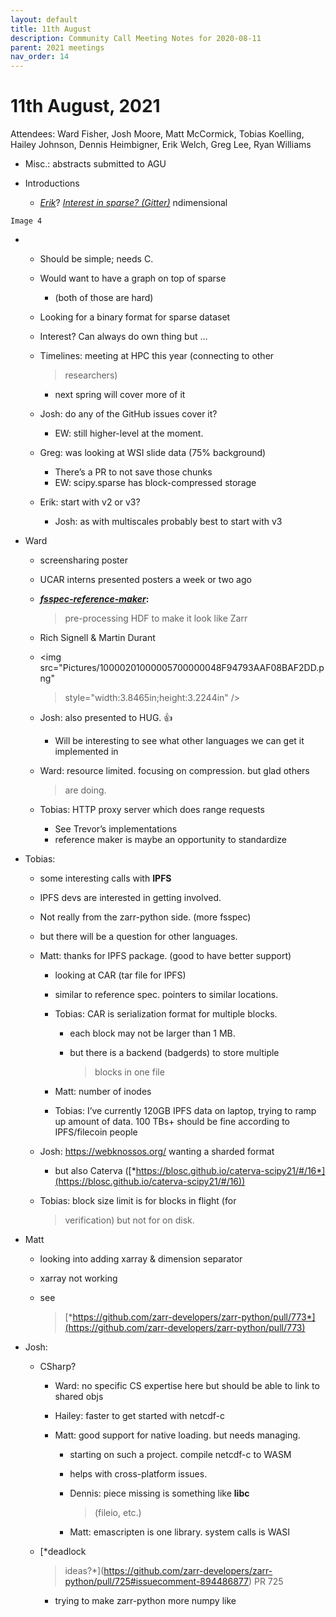 ```yaml
---
layout: default
title: 11th August
description: Community Call Meeting Notes for 2020-08-11
parent: 2021 meetings
nav_order: 14
---
```


# 11th August, 2021

Attendees: Ward Fisher, Josh Moore, Matt McCormick, Tobias Koelling,
Hailey Johnson, Dennis Heimbigner, Erik Welch, Greg Lee, Ryan Williams

-   Misc.: abstracts submitted to AGU

-   Introductions

    -   [*Erik*](https://twitter.com/eriknwelch?lang=en)? [*Interest in sparse? (Gitter)*](https://gitter.im/zarr-developers/community?at=6102e25ce9aaeb7fbe2ad557)
        ndimensional

`Image 4`

-   -   Should be simple; needs C.

    -   Would want to have a graph on top of sparse

        -   (both of those are hard)

    -   Looking for a binary format for sparse dataset

    -   Interest? Can always do own thing but …

    -   Timelines: meeting at HPC this year (connecting to other
        > researchers)

        -   next spring will cover more of it

    -   Josh: do any of the GitHub issues cover it?

        -   EW: still higher-level at the moment.

    -   Greg: was looking at WSI slide data (75% background)

        -   There’s a PR to not save those chunks
        -   EW: scipy.sparse has block-compressed storage

    -   Erik: start with v2 or v3?

        -   Josh: as with multiscales probably best to start with v3

-   Ward

    -   screensharing poster

    -   UCAR interns presented posters a week or two ago

    -   [***fsspec-reference-maker***](https://github.com/intake/fsspec-reference-maker)**:**
        > pre-processing HDF to make it look like Zarr

    -   Rich Signell & Martin Durant

    -   <img src="Pictures/10000201000005700000048F94793AAF08BAF2DD.png"
        > style="width:3.8465in;height:3.2244in" />

    -   Josh: also presented to HUG. :thumbsup:

        -   Will be interesting to see what other languages we can get
            it implemented in

    -   Ward: resource limited. focusing on compression. but glad others
        > are doing.

    -   Tobias: HTTP proxy server which does range requests

        -   See Trevor’s implementations
        -   reference maker is maybe an opportunity to standardize

-   Tobias:

    -   some interesting calls with **IPFS**

    -   IPFS devs are interested in getting involved.

    -   Not really from the zarr-python side. (more fsspec)

    -   but there will be a question for other languages.

    -   Matt: thanks for IPFS package. (good to have better support)

        -   looking at CAR (tar file for IPFS)

        -   similar to reference spec. pointers to similar locations.

        -   Tobias: CAR is serialization format for multiple blocks.

            -   each block may not be larger than 1 MB.

            -   but there is a backend (badgerds) to store multiple
                > blocks in one file

        -   Matt: number of inodes

        -   Tobias: I’ve currently 120GB IPFS data on laptop, trying to
            ramp up amount of data. 100 TBs+ should be fine according to
            IPFS/filecoin people

    -   Josh: https://webknossos.org/ wanting a sharded format

        -   but also Caterva
            ([*https://blosc.github.io/caterva-scipy21/#/16*](https://blosc.github.io/caterva-scipy21/#/16))

    -   Tobias: block size limit is for blocks in flight (for
        > verification) but not for on disk.

-   Matt

    -   looking into adding xarray & dimension separator

    -   xarray not working

    -   see
        > [*https://github.com/zarr-developers/zarr-python/pull/773*](https://github.com/zarr-developers/zarr-python/pull/773)

-   Josh:

    -   CSharp?

        -   Ward: no specific CS expertise here but should be able to
            link to shared objs

        -   Hailey: faster to get started with netcdf-c

        -   Matt: good support for native loading. but needs managing.

            -   starting on such a project. compile netcdf-c to WASM

            -   helps with cross-platform issues.

            -   Dennis: piece missing is something like **libc**
                > (fileio, etc.)

            -   Matt: emascripten is one library. system calls is WASI

    -   [*deadlock
        > ideas?*](https://github.com/zarr-developers/zarr-python/pull/725#issuecomment-894486877)
        > PR 725

        -   trying to make zarr-python more numpy like

